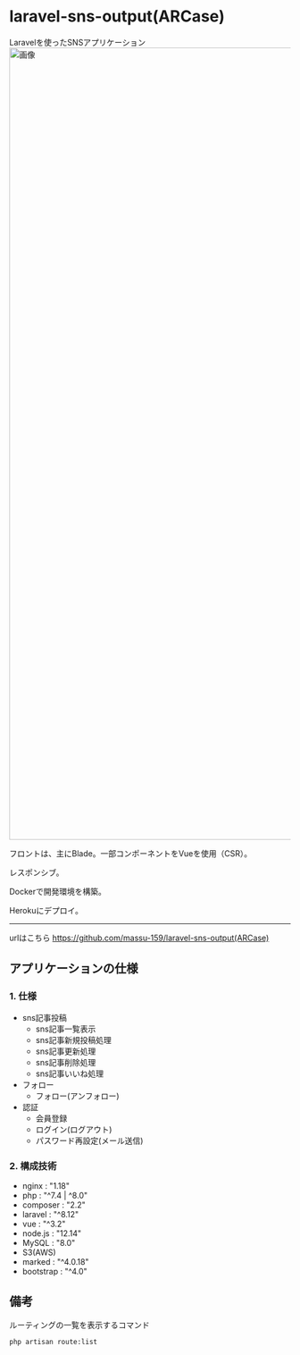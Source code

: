 # laravel-sns-output(ARCase)
Laravelを使ったSNSアプリケーション
<img width="1418" alt="画像" src="https://user-images.githubusercontent.com/75517054/195033903-22d28b59-d2f8-4b3c-9db4-92c3c8d34d26.png">

フロントは、主にBlade。一部コンポーネントをVueを使用（CSR）。

レスポンシブ。

Dockerで開発環境を構築。

Herokuにデプロイ。

<hr>

urlはこちら
https://github.com/massu-159/laravel-sns-output(ARCase)

## アプリケーションの仕様

### 1. 仕様
- sns記事投稿
  - sns記事一覧表示
  - sns記事新規投稿処理
  - sns記事更新処理
  - sns記事削除処理
  - sns記事いいね処理
- フォロー
  - フォロー(アンフォロー)
- 認証
  - 会員登録
  - ログイン(ログアウト)
  - パスワード再設定(メール送信)

### 2. 構成技術
- nginx : "1.18"
- php : "^7.4 | ^8.0"
- composer : "2.2"
- laravel : "^8.12"
- vue : "^3.2"
- node.js : "12.14"
- MySQL : "8.0"
- S3(AWS)
- marked : "^4.0.18"
- bootstrap : "^4.0"

## 備考
ルーティングの一覧を表示するコマンド
```
php artisan route:list
```
